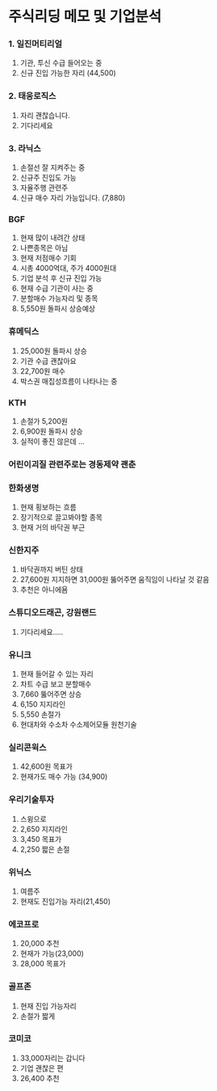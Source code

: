 # 주식리딩 메모 및 기업분석

### 1. 일진머티리얼 

1. 기관, 투신 수급 들어오는 중
2. 신규 진입 가능한 자리 (44,500)

### 2. 태웅로직스

1. 자리 괜찮습니다.
2. 기다리세요

### 3. 라닉스

1. 손절선 잘 지켜주는 중
2. 신규주 진입도 가능
3. 자율주행 관련주 
4. 신규 매수 자리 가능입니다. (7,880)

### BGF

1. 현재 많이 내려간 상태
2. 나쁜종목은 아님
3. 현재 저점매수 기회 
4. 시총 4000억대, 주가 4000원대 
5. 기업 분석 후 신규 진입 가능 
6. 현재 수급 기관이 사는 중 
7. 분할매수 가능자리 및 종목
8. 5,550원 돌파시 상승예상 

### 휴메딕스

1. 25,000원 돌파시 상승
2. 기관 수급 괜찮아요
3. 22,700원 매수 
4. 박스권 매집성흐름이 나타나는 중 

### KTH

1. 손절가 5,200원 
2. 6,900원 돌파시 상승
3. 실적이 좋진 않은데 ... 

### 어린이괴질 관련주로는 경동제약 괜춘

### 한화생명

1. 현재 횡보하는 흐름
2. 장기적으로 끌고봐야할 종목
3. 현재 거의 바닥권 부근 

### 신한지주 

1. 바닥권까지 버틴 상태
2. 27,600원 지지하면 31,000원 뚫어주면 움직임이 나타날 것 같음
3. 추천은 아니에욤


### 스튜디오드래곤, 강원랜드 

1. 기다리세요.....

### 유니크

1. 현재 들어갈 수 있는 자리
2. 차트 수급 보고 분할매수 
3. 7,660 뚫어주면 상승
4. 6,150 지지라인
5. 5,550 손절가 
6. 현대차와 수소차 수소제어모듈 원천기술  

### 실리콘윅스
1. 42,600원 목표가 
2. 현재가도 매수 가능 (34,900)

### 우리기술투자
1. 스윙으로 
2. 2,650 지지라인
3. 3,450 목표가 
4. 2,250 짧은 손절

### 위닉스 
1. 여름주 
2. 현재도 진입가능 자리(21,450)

### 에코프로
1. 20,000 추천
2. 현재가 가능(23,000)
3. 28,000 목표가
   
### 골프존
1. 현재 진입 가능자리 
2. 손절가 짧게

### 코미코
1. 33,000자리는 갑니다
2. 기업 괜찮은 편
3. 26,400 추천 

